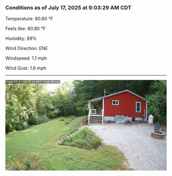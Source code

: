 ### Conditions as of July 17, 2025 at 9:03:29 AM CDT 

Temperature: 80.80 &deg;F

Feels like: 80.80 &deg;F

Humidity: 89%

Wind Direction: ENE

Windspeed: 1.1 mph

Wind Gust: 1.6 mph

---

<img src="./images/latest.jpeg"/>


